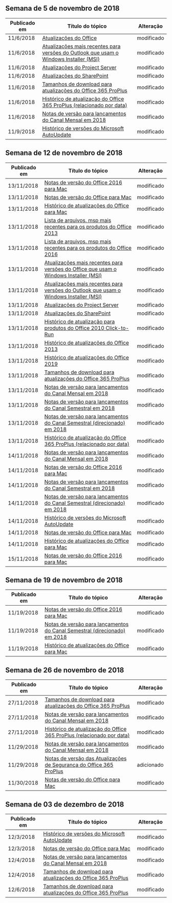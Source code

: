 <!-- This file is generated automatically each week. Changes made to this file will be overwritten.-->




## <a name="week-of-november-05-2018"></a>Semana de 5 de novembro de 2018


| Publicado em |Título do tópico | Alteração |
|------|------------|--------|
| 11/6/2018 | [Atualizações do Office](/OfficeUpdates/index) | modificado |
| 11/6/2018 | [Atualizações mais recentes para versões do Outlook que usam o Windows Installer (MSI)](/OfficeUpdates/outlook-updates-msi) | modificado |
| 11/6/2018 | [Atualizações do Project Server](/OfficeUpdates/project-server-updates) | modificado |
| 11/6/2018 | [Atualizações do SharePoint](/OfficeUpdates/sharepoint-updates) | modificado |
| 11/6/2018 | [Tamanhos de download para atualizações do Office 365 ProPlus](/OfficeUpdates/download-sizes-office365-proplus-updates) | modificado |
| 11/6/2018 | [Histórico de atualização do Office 365 ProPlus (relacionado por data)](/OfficeUpdates/update-history-office365-proplus-by-date) | modificado |
| 11/6/2018 | [Notas de versão para lançamentos do Canal Mensal em 2018](/OfficeUpdates/monthly-channel-2018) | modificado |
| 11/9/2018 | [Histórico de versões do Microsoft AutoUpdate](/OfficeUpdates/release-history-microsoft-autoupdate) | modificado |


## <a name="week-of-november-12-2018"></a>Semana de 12 de novembro de 2018


| Publicado em |Título do tópico | Alteração |
|------|------------|--------|
| 13/11/2018 | [Notas de versão do Office 2016 para Mac](/OfficeUpdates/release-notes-office-2016-mac) | modificado |
| 13/11/2018 | [Notas de versão do Office para Mac](/OfficeUpdates/release-notes-office-for-mac) | modificado |
| 13/11/2018 | [Histórico de atualizações do Office para Mac](/OfficeUpdates/update-history-office-for-mac) | modificado |
| 13/11/2018 | [Lista de arquivos. msp mais recentes para os produtos do Office 2013](/OfficeUpdates/msp-files-office-2013) | modificado |
| 13/11/2018 | [Lista de arquivos. msp mais recentes para os produtos do Office 2016](/OfficeUpdates/msp-files-office-2016) | modificado |
| 13/11/2018 | [Atualizações mais recentes para versões do Office que usam o Windows Installer (MSI)](/OfficeUpdates/office-updates-msi) | modificado |
| 13/11/2018 | [Atualizações mais recentes para versões do Outlook que usam o Windows Installer (MSI)](/OfficeUpdates/outlook-updates-msi) | modificado |
| 13/11/2018 | [Atualizações do Project Server](/OfficeUpdates/project-server-updates) | modificado |
| 13/11/2018 | [Atualizações do SharePoint](/OfficeUpdates/sharepoint-updates) | modificado |
| 13/11/2018 | [Histórico de atualização para produtos do Office 2010 Click-to-Run](/OfficeUpdates/update-history-office-2010-click-to-run) | modificado |
| 13/11/2018 | [Histórico de atualizações do Office 2013](/OfficeUpdates/update-history-office-2013) | modificado |
| 13/11/2018 | [Histórico de atualizações do Office 2019](/OfficeUpdates/update-history-office-2019) | modificado |
| 13/11/2018 | [Tamanhos de download para atualizações do Office 365 ProPlus](/OfficeUpdates/download-sizes-office365-proplus-updates) | modificado |
| 13/11/2018 | [Notas de versão para lançamentos do Canal Mensal em 2018](/OfficeUpdates/monthly-channel-2018) | modificado |
| 13/11/2018 | [Notas de versão para lançamentos do Canal Semestral em 2018](/OfficeUpdates/semi-annual-channel-2018) | modificado |
| 13/11/2018 | [Notas de versão para lançamentos do Canal Semestral (direcionado) em 2018](/OfficeUpdates/semi-annual-channel-targeted-2018) | modificado |
| 13/11/2018 | [Histórico de atualização do Office 365 ProPlus (relacionado por data)](/OfficeUpdates/update-history-office365-proplus-by-date) | modificado |
| 14/11/2018 | [Notas de versão para lançamentos do Canal Mensal em 2018](/OfficeUpdates/monthly-channel-2018) | modificado |
| 14/11/2018 | [Notas de versão do Office 2016 para Mac](/OfficeUpdates/release-notes-office-2016-mac) | modificado |
| 14/11/2018 | [Notas de versão para lançamentos do Canal Semestral em 2018](/OfficeUpdates/semi-annual-channel-2018) | modificado |
| 14/11/2018 | [Notas de versão para lançamentos do Canal Semestral (direcionado) em 2018](/OfficeUpdates/semi-annual-channel-targeted-2018) | modificado |
| 14/11/2018 | [Histórico de versões do Microsoft AutoUpdate](/OfficeUpdates/release-history-microsoft-autoupdate) | modificado |
| 14/11/2018 | [Notas de versão do Office para Mac](/OfficeUpdates/release-notes-office-for-mac) | modificado |
| 14/11/2018 | [Histórico de atualizações do Office para Mac](/OfficeUpdates/update-history-office-for-mac) | modificado |
| 15/11/2018 | [Notas de versão do Office 2016 para Mac](/OfficeUpdates/release-notes-office-2016-mac) | modificado |


## <a name="week-of-november-19-2018"></a>Semana de 19 de novembro de 2018


| Publicado em |Título do tópico | Alteração |
|------|------------|--------|
| 11/19/2018 | [Notas de versão do Office 2016 para Mac](/OfficeUpdates/release-notes-office-2016-mac) | modificado |
| 11/19/2018 | [Notas de versão para lançamentos do Canal Semestral (direcionado) em 2018](/OfficeUpdates/semi-annual-channel-targeted-2018) | modificado |
| 11/19/2018 | [Histórico de atualizações do Office para Mac](/OfficeUpdates/update-history-office-for-mac) | modificado |


## <a name="week-of-november-26-2018"></a>Semana de 26 de novembro de 2018


| Publicado em |Título do tópico | Alteração |
|------|------------|--------|
| 27/11/2018 | [Tamanhos de download para atualizações do Office 365 ProPlus](/OfficeUpdates/download-sizes-office365-proplus-updates) | modificado |
| 27/11/2018 | [Notas de versão para lançamentos do Canal Mensal em 2018](/OfficeUpdates/monthly-channel-2018) | modificado |
| 27/11/2018 | [Histórico de atualização do Office 365 ProPlus (relacionado por data)](/OfficeUpdates/update-history-office365-proplus-by-date) | modificado |
| 11/29/2018 | [Notas de versão para lançamentos do Canal Mensal em 2018](/OfficeUpdates/monthly-channel-2018) | modificado |
| 11/29/2018 | [Notas de versão das Atualizações de Segurança do Office 365 ProPlus](/OfficeUpdates/office365-proplus-security-updates) | adicionado |
| 11/30/2018 | [Notas de versão do Office para Mac](/OfficeUpdates/release-notes-office-for-mac) | modificado |


## <a name="week-of-december-03-2018"></a>Semana de 03 de dezembro de 2018


| Publicado em |Título do tópico | Alteração |
|------|------------|--------|
| 12/3/2018 | [Histórico de versões do Microsoft AutoUpdate](/OfficeUpdates/release-history-microsoft-autoupdate) | modificado |
| 12/3/2018 | [Notas de versão do Office para Mac](/OfficeUpdates/release-notes-office-for-mac) | modificado |
| 12/4/2018 | [Notas de versão para lançamentos do Canal Mensal em 2018](/OfficeUpdates/monthly-channel-2018) | modificado |
| 12/4/2018 | [Tamanhos de download para atualizações do Office 365 ProPlus](/OfficeUpdates/download-sizes-office365-proplus-updates) | modificado |
| 12/6/2018 | [Tamanhos de download para atualizações do Office 365 ProPlus](/OfficeUpdates/download-sizes-office365-proplus-updates) | modificado |
